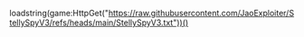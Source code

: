 
loadstring(game:HttpGet("https://raw.githubusercontent.com/JaoExploiter/StellySpyV3/refs/heads/main/StellySpyV3.txt"))()
